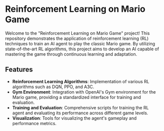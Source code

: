 # Reinforcement Learning on Mario Game

Welcome to the "Reinforcement Learning on Mario Game" project! This repository demonstrates the application of reinforcement learning (RL) techniques to train an AI agent to play the classic Mario game. By utilizing state-of-the-art RL algorithms, this project aims to develop an AI capable of mastering the game through continuous learning and adaptation.

## Features

- **Reinforcement Learning Algorithms**: Implementation of various RL algorithms such as DQN, PPO, and A3C.
- **Gym Environment**: Integration with OpenAI's Gym environment for the Mario game, providing a standardized interface for training and evaluation.
- **Training and Evaluation**: Comprehensive scripts for training the RL agent and evaluating its performance across different game levels.
- **Visualization**: Tools for visualizing the agent's gameplay and performance metrics.

